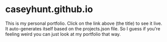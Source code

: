 # caseyhunt.github.io

This is my personal portfolio. Click on the link above (the title) to see it live. It auto-generates itself based on the projects.json file. So I guess if you're feeling weird you can just look at my portfolio that way. 
